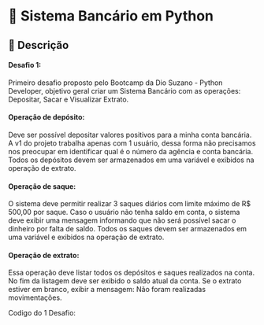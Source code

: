 # 🏦 Sistema Bancário em Python

## 📖 Descrição

#### Desafio 1: 

Primeiro desafio proposto pelo Bootcamp da Dio Suzano - Python Developer, objetivo geral criar um Sistema Bancário com as operações: Depositar, Sacar e Visualizar Extrato.

#### Operação de depósito:

Deve ser possível depositar valores positivos para a minha
conta bancária. A v1 do projeto trabalha apenas com 1 usuário,
dessa forma não precisamos nos preocupar em identificar qual
é o número da agência e conta bancária. Todos os depósitos
devem ser armazenados em uma variável e exibidos na
operação de extrato.

#### Operação de saque:

O sistema deve permitir realizar 3 saques diários com limite
máximo de R$ 500,00 por saque. Caso o usuário não tenha
saldo em conta, o sistema deve exibir uma mensagem
informando que não será possível sacar o dinheiro por falta de
saldo. Todos os saques devem ser armazenados em uma
variável e exibidos na operação de extrato.

#### Operação de extrato:

Essa operação deve listar todos os depósitos e saques
realizados na conta. No fim da listagem deve ser exibido o
saldo atual da conta. Se o extrato estiver em branco, exibir a
mensagem: Não foram realizadas movimentações.

Codigo do 1 Desafio: 
